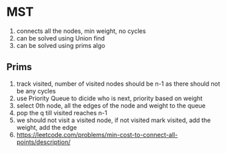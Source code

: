 
# MST

1. connects all the nodes, min weight, no cycles
2. can be solved using Union find
3. can be solved using prims algo

## Prims
1. track visited, number of visited nodes should be n-1 as there should not be any cycles
2. use Priority Queue to dicide who is next, priority based on weight
3. select 0th node, all the edges of the node and weight to the queue
4. pop the q till visited reaches n-1
5. we should not visit a visited node,  if not visited mark visited, add the weight, add the edge
6. https://leetcode.com/problems/min-cost-to-connect-all-points/description/
